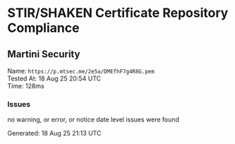 # STIR/SHAKEN Certificate Repository Compliance

## Martini Security

Name: `https://p.mtsec.me/2e5a/DMEfhF7g4R8G.pem`\
Tested At: 18 Aug 25 20:54 UTC\
Time: 128ms

### Issues

no warning, or error, or notice date level issues were found

Generated: 18 Aug 25 21:13 UTC